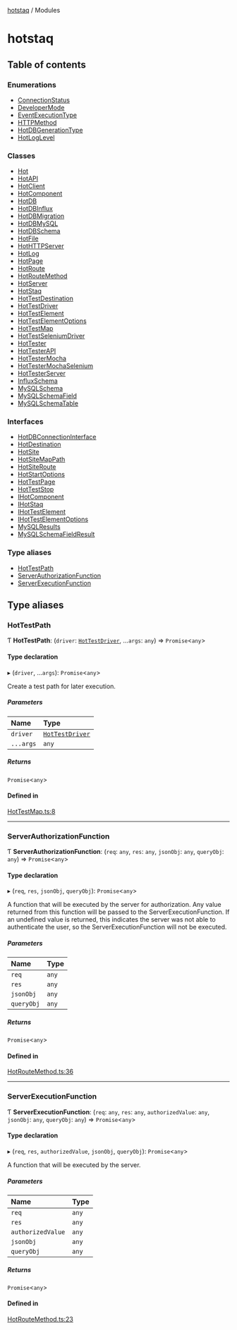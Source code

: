 [hotstaq](README.md) / Modules

# hotstaq

## Table of contents

### Enumerations

- [ConnectionStatus](enums/ConnectionStatus.md)
- [DeveloperMode](enums/DeveloperMode.md)
- [EventExecutionType](enums/EventExecutionType.md)
- [HTTPMethod](enums/HTTPMethod.md)
- [HotDBGenerationType](enums/HotDBGenerationType.md)
- [HotLogLevel](enums/HotLogLevel.md)

### Classes

- [Hot](classes/Hot.md)
- [HotAPI](classes/HotAPI.md)
- [HotClient](classes/HotClient.md)
- [HotComponent](classes/HotComponent.md)
- [HotDB](classes/HotDB.md)
- [HotDBInflux](classes/HotDBInflux.md)
- [HotDBMigration](classes/HotDBMigration.md)
- [HotDBMySQL](classes/HotDBMySQL.md)
- [HotDBSchema](classes/HotDBSchema.md)
- [HotFile](classes/HotFile.md)
- [HotHTTPServer](classes/HotHTTPServer.md)
- [HotLog](classes/HotLog.md)
- [HotPage](classes/HotPage.md)
- [HotRoute](classes/HotRoute.md)
- [HotRouteMethod](classes/HotRouteMethod.md)
- [HotServer](classes/HotServer.md)
- [HotStaq](classes/HotStaq.md)
- [HotTestDestination](classes/HotTestDestination.md)
- [HotTestDriver](classes/HotTestDriver.md)
- [HotTestElement](classes/HotTestElement.md)
- [HotTestElementOptions](classes/HotTestElementOptions.md)
- [HotTestMap](classes/HotTestMap.md)
- [HotTestSeleniumDriver](classes/HotTestSeleniumDriver.md)
- [HotTester](classes/HotTester.md)
- [HotTesterAPI](classes/HotTesterAPI.md)
- [HotTesterMocha](classes/HotTesterMocha.md)
- [HotTesterMochaSelenium](classes/HotTesterMochaSelenium.md)
- [HotTesterServer](classes/HotTesterServer.md)
- [InfluxSchema](classes/InfluxSchema.md)
- [MySQLSchema](classes/MySQLSchema.md)
- [MySQLSchemaField](classes/MySQLSchemaField.md)
- [MySQLSchemaTable](classes/MySQLSchemaTable.md)

### Interfaces

- [HotDBConnectionInterface](interfaces/HotDBConnectionInterface.md)
- [HotDestination](interfaces/HotDestination.md)
- [HotSite](interfaces/HotSite.md)
- [HotSiteMapPath](interfaces/HotSiteMapPath.md)
- [HotSiteRoute](interfaces/HotSiteRoute.md)
- [HotStartOptions](interfaces/HotStartOptions.md)
- [HotTestPage](interfaces/HotTestPage.md)
- [HotTestStop](interfaces/HotTestStop.md)
- [IHotComponent](interfaces/IHotComponent.md)
- [IHotStaq](interfaces/IHotStaq.md)
- [IHotTestElement](interfaces/IHotTestElement.md)
- [IHotTestElementOptions](interfaces/IHotTestElementOptions.md)
- [MySQLResults](interfaces/MySQLResults.md)
- [MySQLSchemaFieldResult](interfaces/MySQLSchemaFieldResult.md)

### Type aliases

- [HotTestPath](modules.md#hottestpath)
- [ServerAuthorizationFunction](modules.md#serverauthorizationfunction)
- [ServerExecutionFunction](modules.md#serverexecutionfunction)

## Type aliases

### HotTestPath

Ƭ **HotTestPath**: (`driver`: [`HotTestDriver`](classes/HotTestDriver.md), ...`args`: `any`) => `Promise`<`any`\>

#### Type declaration

▸ (`driver`, ...`args`): `Promise`<`any`\>

Create a test path for later execution.

##### Parameters

| Name | Type |
| :------ | :------ |
| `driver` | [`HotTestDriver`](classes/HotTestDriver.md) |
| `...args` | `any` |

##### Returns

`Promise`<`any`\>

#### Defined in

[HotTestMap.ts:8](https://github.com/OurFreeLight/HotStaq/blob/3f2c5d8/src/HotTestMap.ts#L8)

___

### ServerAuthorizationFunction

Ƭ **ServerAuthorizationFunction**: (`req`: `any`, `res`: `any`, `jsonObj`: `any`, `queryObj`: `any`) => `Promise`<`any`\>

#### Type declaration

▸ (`req`, `res`, `jsonObj`, `queryObj`): `Promise`<`any`\>

A function that will be executed by the server for authorization. Any value
returned from this function will be passed to the ServerExecutionFunction.
If an undefined value is returned, this indicates the server was not able
to authenticate the user, so the ServerExecutionFunction will not be
executed.

##### Parameters

| Name | Type |
| :------ | :------ |
| `req` | `any` |
| `res` | `any` |
| `jsonObj` | `any` |
| `queryObj` | `any` |

##### Returns

`Promise`<`any`\>

#### Defined in

[HotRouteMethod.ts:36](https://github.com/OurFreeLight/HotStaq/blob/3f2c5d8/src/HotRouteMethod.ts#L36)

___

### ServerExecutionFunction

Ƭ **ServerExecutionFunction**: (`req`: `any`, `res`: `any`, `authorizedValue`: `any`, `jsonObj`: `any`, `queryObj`: `any`) => `Promise`<`any`\>

#### Type declaration

▸ (`req`, `res`, `authorizedValue`, `jsonObj`, `queryObj`): `Promise`<`any`\>

A function that will be executed by the server.

##### Parameters

| Name | Type |
| :------ | :------ |
| `req` | `any` |
| `res` | `any` |
| `authorizedValue` | `any` |
| `jsonObj` | `any` |
| `queryObj` | `any` |

##### Returns

`Promise`<`any`\>

#### Defined in

[HotRouteMethod.ts:23](https://github.com/OurFreeLight/HotStaq/blob/3f2c5d8/src/HotRouteMethod.ts#L23)
